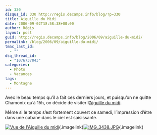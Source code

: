 ```yaml
---
id: 330
disqus_id: 330 http://regis.decamps.info/blog/?p=330
title: Aiguille du Midi
date: 2006-09-02T18:58:38+00:00
author: Régis
layout: post
guid: http://regis.decamps.info/blog/2006/09/aiguille-du-midi/
permalink: /blog/2006/09/aiguille-du-midi/
tmac_last_id:
  - ""
dsq_thread_id:
  - "1076737043"
categories:
  - Photo
  - Vacances
tags:
  - Montagne
---
```

Avec le beau temps qu’il a fait ces derniers jours, et puisqu’on ne quitte Chamonix qu’à 15h, on décide de visiter l’[Aiguille du midi](http://www.compagniedumontblanc.fr/fr/aiguille/aiguille_site.htm).

Même si le temps s’est fortement couvert ce samedi, l’impression d’être dans une cabane dans le ciel est saisissante.
  
[<img id="image329" src="http://regis.decamps.info/blog/wp-content/uploads/2006/09/IMG_3435.thumbnail.JPG" alt="Vue de l'Aiguille du midi" />](http://regis.decamps.info/blog/wp-content/uploads/2006/09/IMG_3435.JPG "Vue de l'Aiguille du midi"){.imagelink}[<img id="image332" src="http://regis.decamps.info/blog/wp-content/uploads/2006/09/IMG_3438.thumbnail.JPG" alt="IMG_3438.JPG" />](http://regis.decamps.info/blog/wp-content/uploads/2006/09/IMG_3438.JPG "IMG_3438.JPG"){.imagelink}
